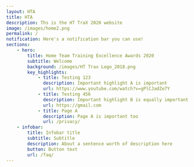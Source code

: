 ```yaml
---
layout: HTA
title: HTA
description: Ths is the HT TraX 2020 website
image: /images/home2.png
permalink: /
notification: Here's a notification bar you can use!
sections:
    - hero:
        title: Home Team Training Excellence Awards 2020 
        subtitle: Welcome
        background: /images/HT Trax Logo_2018.png
        key_highlights:
            - title: Testing 123
              description: Important highlight A is important
              url: https://www.youtube.com/watch?v=gPlCJadZe7Y
            - title: Testing 456
              description: Important highlight B is equally important
              url: https://gmail.com
            - title: Page A
              description: Page A is important too
              url: /privacy/
    - infobar:
        title: Infobar title
        subtitle: Subtitle
        description: About a sentence worth of description here
        button: Button text
        url: /faq/
---
```

